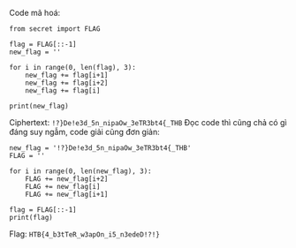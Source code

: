 Code mã hoá:
```
from secret import FLAG

flag = FLAG[::-1]
new_flag = ''

for i in range(0, len(flag), 3):
    new_flag += flag[i+1]
    new_flag += flag[i+2]
    new_flag += flag[i]

print(new_flag)
```
Ciphertext: `!?}De!e3d_5n_nipaOw_3eTR3bt4{_THB`
Đọc code thì cũng chả có gì đáng suy ngẫm, code giải cũng đơn giản:
```
new_flag = '!?}De!e3d_5n_nipaOw_3eTR3bt4{_THB'
FLAG = ''

for i in range(0, len(new_flag), 3):
    FLAG += new_flag[i+2]
    FLAG += new_flag[i]
    FLAG += new_flag[i+1]

flag = FLAG[::-1]
print(flag)
```
Flag: `HTB{4_b3tTeR_w3apOn_i5_n3edeD!?!}`
